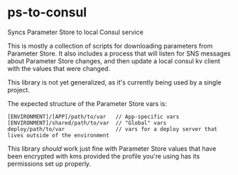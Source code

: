 # ps-to-consul
Syncs Parameter Store to local Consul service

This is mostly a collection of scripts for downloading parameters from Parameter Store.  It also includes a process that will listen for SNS messages about Parameter Store changes, and then update a local consul kv client with the values that were changed.

This library is not yet generalized, as it's currently being used by a single project.

The expected structure of the Parameter Store vars is:

```
[ENVIRONMENT]/[APP]/path/to/var   // App-specific vars
[ENVIRONMENT]/shared/path/to/var  // "Global" vars
deploy/path/to/var                // vars for a deploy server that lives outside of the environment

```

This library _should_ work just fine with Parameter Store values that have been encrypted with kms provided the profile you're using has its permissions set up properly.

